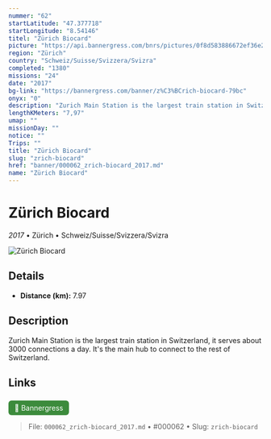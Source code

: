 ```yaml
---
nummer: "62"
startLatitude: "47.377718"
startLongitude: "8.54146"
titel: "Zürich Biocard"
picture: "https://api.bannergress.com/bnrs/pictures/0f8d583886672ef36e28dd0a88fda13f"
region: "Zürich"
country: "Schweiz/Suisse/Svizzera/Svizra"
completed: "1380"
missions: "24"
date: "2017"
bg-link: "https://bannergress.com/banner/z%C3%BCrich-biocard-79bc"
onyx: "0"
description: "Zurich Main Station is the largest train station in Switzerland, it serves about 3000 connections a day. It's the main hub to connect to the rest of Switzerland."
lengthKMeters: "7,97"
umap: ""
missionDay: ""
notice: ""
Trips: ""
title: "Zürich Biocard"
slug: "zrich-biocard"
href: "banner/000062_zrich-biocard_2017.md"
name: "Zürich Biocard"
---
```

# Zürich Biocard

*2017* • Zürich • Schweiz/Suisse/Svizzera/Svizra

![Zürich Biocard](https://api.bannergress.com/bnrs/pictures/0f8d583886672ef36e28dd0a88fda13f)



## Details
- **Distance (km):** 7.97






## Description
Zurich Main Station is the largest train station in Switzerland, it serves about 3000 connections a day. It's the main hub to connect to the rest of Switzerland.



## Links
<a href="https://bannergress.com/banner/z%C3%BCrich-biocard-79bc" style="display:inline-block;margin:6px 8px 0 0;padding:6px 12px;background:#3c8b3c;color:#fff;text-decoration:none;border-radius:6px;">🔗 Bannergress</a>




> File: `000062_zrich-biocard_2017.md` • #000062 • Slug: `zrich-biocard`
